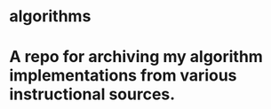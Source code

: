 
# algorithms
A repo for archiving my algorithm implementations from various instructional sources.
=======

